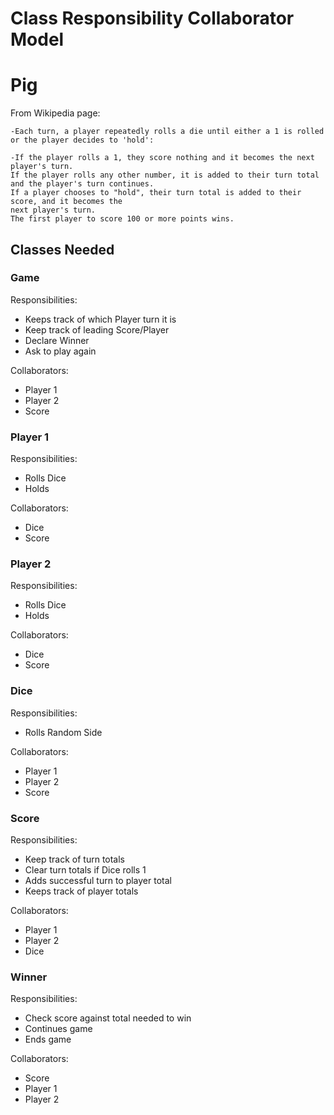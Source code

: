 # Class Responsibility Collaborator Model
# Pig

From Wikipedia page:
    
    -Each turn, a player repeatedly rolls a die until either a 1 is rolled or the player decides to 'hold':

    -If the player rolls a 1, they score nothing and it becomes the next player's turn.
    If the player rolls any other number, it is added to their turn total and the player's turn continues.
    If a player chooses to "hold", their turn total is added to their score, and it becomes the 
    next player's turn.
    The first player to score 100 or more points wins.


## Classes Needed

### Game

Responsibilities:

- Keeps track of which Player turn it is
- Keep track of leading Score/Player
- Declare Winner
- Ask to play again

Collaborators:

- Player 1
- Player 2
- Score

### Player 1

Responsibilities:

- Rolls Dice
- Holds

Collaborators:

- Dice
- Score

### Player 2

Responsibilities:

- Rolls Dice
- Holds

Collaborators:

- Dice
- Score

### Dice

Responsibilities:

- Rolls Random Side

Collaborators:

- Player 1
- Player 2
- Score

### Score

Responsibilities:

- Keep track of turn totals
- Clear turn totals if Dice rolls 1
- Adds successful turn to player total
- Keeps track of player totals

Collaborators:

- Player 1
- Player 2
- Dice

### Winner

Responsibilities:

- Check score against total needed to win
- Continues game
- Ends game

Collaborators:

- Score
- Player 1
- Player 2